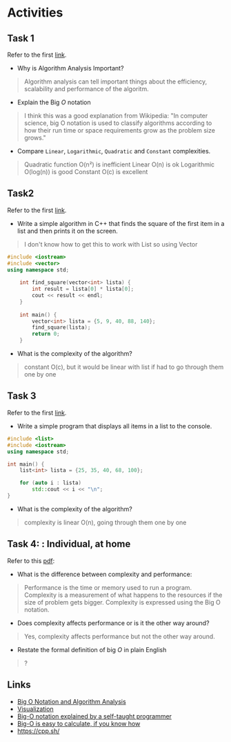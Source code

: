 # Activities

## Task 1

Refer to the first [link](#links).

- Why is Algorithm Analysis Important?

> Algorithm analysis can tell important things about the efficiency, scalability and performance of the algoritm.

- Explain the Big $O$ notation

> I think this was a good explanation from Wikipedia: "In computer science, big O notation is used to classify algorithms according to how their run time or space requirements grow as the problem size grows."

- Compare `Linear`, `Logarithmic`, `Quadratic` and `Constant` complexities.

> Quadratic function O(n²) is inefficient 
> Linear O(n) is ok
> Logarithmic O(log(n)) is good
> Constant O(c) is excellent

## Task2

Refer to the first [link](#links).

- Write a simple algorithm in C++ that finds the square of the first item in a list and then prints it on the screen.

> I don't know how to get this to work with List so using Vector
```cpp
#include <iostream>
#include <vector>
using namespace std;
    
    int find_square(vector<int> lista) {
        int result = lista[0] * lista[0];
        cout << result << endl;
    }
    
    int main() {
        vector<int> lista = {5, 9, 40, 88, 140};
        find_square(lista);
        return 0;
    }
```

- What is the complexity of the algorithm?
> constant O(c), but it would be linear with list if had to go through them one by one

## Task 3

Refer to the first [link](#links).

- Write a simple program that displays all items in a list to the console.
```cpp
#include <list>
#include <iostream>
using namespace std;

int main() {
    list<int> lista = {25, 35, 40, 68, 100};

    for (auto i : lista)
        std::cout << i << "\n";
}
```
- What is the complexity of the algorithm?
> complexity is linear O(n), going through them one by one


## Task 4: : Individual, at home

Refer to this [pdf](./big_o.pdf):

- What is the difference between complexity and performance:
> Performance is the time or memory used to run a program. Complexity is a measurement of what happens to the resources if the size of problem gets bigger. Complexity is expressed using the Big O notation.

- Does complexity affects performance or is it the other way around?
> Yes, complexity affects performance but not the other way around.

- Restate the formal definition of big $O$ in plain English
>  ?

## Links

- [Big O Notation and Algorithm Analysis ](https://stackabuse.com/big-o-notation-and-algorithm-analysis-with-python-examples/)
- [Visualization](https://www.cs.usfca.edu/~galles/visualization/Search.html)
- [Big-O notation explained by a self-taught programmer](https://justin.abrah.ms/computer-science/big-o-notation-explained.html)
- [Big-O is easy to calculate, if you know how](https://justin.abrah.ms/computer-science/how-to-calculate-big-o.html)
- https://cpp.sh/
